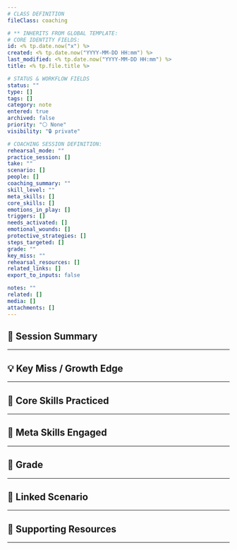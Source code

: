 ```yaml
---
# CLASS DEFINITION
fileClass: coaching

# ** INHERITS FROM GLOBAL TEMPLATE:
# CORE IDENTITY FIELDS:
id: <% tp.date.now("x") %>
created: <% tp.date.now("YYYY-MM-DD HH:mm") %>
last_modified: <% tp.date.now("YYYY-MM-DD HH:mm") %>
title: <% tp.file.title %>

# STATUS & WORKFLOW FIELDS
status: ""
type: []
tags: []
category: note
entered: true
archived: false
priority: "⚪ None"
visibility: "🔒 private"

# COACHING SESSION DEFINITION:
rehearsal_mode: ""
practice_session: []
take: ""
scenario: []
people: []
coaching_summary: ""
skill_level: ""
meta_skills: []
core_skills: []
emotions_in_play: []
triggers: []
needs_activated: []
emotional_wounds: []
protective_strategies: []
steps_targeted: []
grade: ""
key_miss: ""
rehearsal_resources: []
related_links: []
export_to_inputs: false

notes: ""
related: []
media: []
attachments: []
---
```


## 📝 Session Summary  
---  


## 💡 Key Miss / Growth Edge  
---  


## 🧠 Core Skills Practiced  
---  

  
## 🧭 Meta Skills Engaged  
---  


## 🎯 Grade  
---  


## 📎 Linked Scenario  
---  


## 🔗 Supporting Resources  
---  

